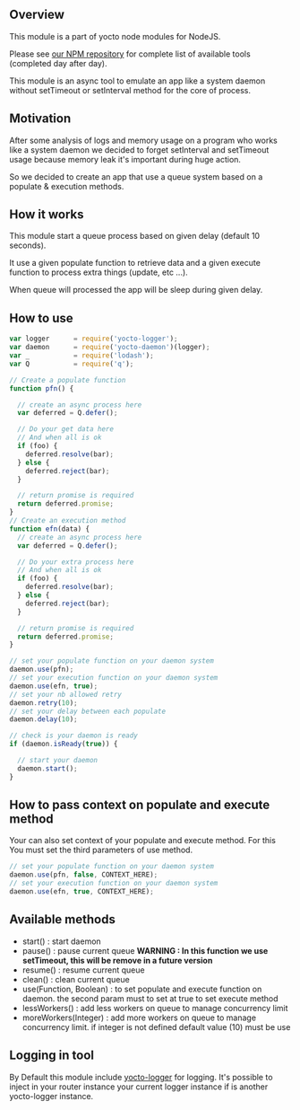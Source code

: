 ## Overview

This module is a part of yocto node modules for NodeJS.

Please see [our NPM repository](https://www.npmjs.com/~yocto) for complete list of available tools (completed day after day).

This module is an async tool to emulate an app like a system daemon without setTimeout or setInterval method for the core of process.

## Motivation

After some analysis of logs and memory usage on a program who works like a system daemon
we decided to forget setInterval and setTimeout usage because memory leak it's important during 
huge action.

So we decided to create an app that use a queue system based on a populate & execution methods.

## How it works

This module start a queue process based on given delay (default 10 seconds).

It use a given populate function to retrieve data and a given execute function to process extra things (update, etc ...).

When queue will processed the app will be sleep during given delay.

## How to use 

```javascript
var logger      = require('yocto-logger');
var daemon      = require('yocto-daemon')(logger);
var _           = require('lodash');
var Q           = require('q');

// Create a populate function
function pfn() {

  // create an async process here
  var deferred = Q.defer();

  // Do your get data here
  // And when all is ok
  if (foo) {
    deferred.resolve(bar);
  } else {
    deferred.reject(bar);  
  }

  // return promise is required
  return deferred.promise;
}
// Create an execution method 
function efn(data) {
  // create an async process here
  var deferred = Q.defer();

  // Do your extra process here
  // And when all is ok
  if (foo) {
    deferred.resolve(bar);
  } else {
    deferred.reject(bar);  
  }

  // return promise is required
  return deferred.promise;
}

// set your populate function on your daemon system
daemon.use(pfn);
// set your execution function on your daemon system
daemon.use(efn, true);
// set your nb allowed retry 
daemon.retry(10);
// set your delay between each populate
daemon.delay(10);

// check is your daemon is ready
if (daemon.isReady(true)) {

  // start your daemon
  daemon.start();
}
```

## How to pass context on populate and execute method

Your can also set context of your populate and execute method. For this You must set the third parameters of use method.

```javascript
// set your populate function on your daemon system
daemon.use(pfn, false, CONTEXT_HERE);
// set your execution function on your daemon system
daemon.use(efn, true, CONTEXT_HERE);
```

## Available methods

- start() : start daemon
- pause() : pause current queue **WARNING : In this function we use setTimeout, this will be remove in a future version**
- resume() : resume current queue
- clean() : clean current queue
- use(Function, Boolean) : to set populate and execute function on daemon. the second param must to set at true to set execute method
- lessWorkers() : add less workers on queue to manage concurrency limit
- moreWorkers(Integer) : add more workers on queue to manage concurrency limit. if integer is not defined default value (10) must be use

## Logging in tool

By Default this module include [yocto-logger](https://www.npmjs.com/package/yocto-logger) for logging. It's possible to inject in your router instance your current logger instance if is another yocto-logger instance.
